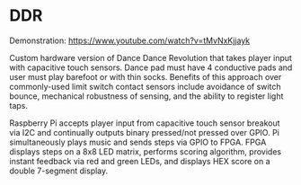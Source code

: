 # DDR

Demonstration: https://www.youtube.com/watch?v=tMvNxKjjayk

Custom hardware version of Dance Dance Revolution that takes player input with capacitive touch sensors. Dance pad must have 4 conductive pads and user must play barefoot or with thin socks. Benefits of this approach over commonly-used limit switch contact sensors include avoidance of switch bounce, mechanical robustness of sensing, and the ability to register light taps.

Raspberry Pi accepts player input from capacitive touch sensor breakout via I2C and continually outputs binary pressed/not pressed over GPIO. Pi simultaneously plays music and sends steps via GPIO to FPGA. FPGA displays steps on a 8x8 LED matrix, performs scoring algorithm, provides instant feedback via red and green LEDs, and displays HEX score on a double 7-segment display.
